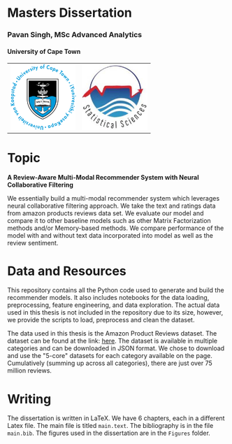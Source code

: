 # Masters Dissertation
### Pavan Singh, MSc Advanced Analytics
#### University of Cape Town

<table>
  <tr>
    <td>
      <img src="/img/uct.png" width="150" height="150">
    </td>
    <td>
      <img src="/img/stats.jpeg" width="150" height="150">
    </td>
</table>

# Topic

**A Review-Aware Multi-Modal Recommender System with Neural Collaborative Filtering**

We essentially build a multi-modal recommender system which leverages neural collaborative filtering approach. We take the text and ratings data from amazon products reviews data set.  We evaluate our model and compare it to other baseline models such as other Matrix Factorization methods and/or Memory-based methods. We compare performance of the model with and without text data incorporated into model as well as the review sentiment. 


# Data and Resources

This repository contains all the Python code used to generate and build the recommender models. It also includes notebooks for the data loading, preprocessing, feature engineering, and data exploration. The actual data used in this thesis is not included in the repository due to its size, however, we provide the scripts to load, preprocess and clean the dataset. 

The data used in this thesis is the Amazon Product Reviews dataset. The dataset can be found at the link: [here](https://cseweb.ucsd.edu/~jmcauley/datasets/amazon_v2/). The dataset is available in multiple categories and can be downloaded in JSON format. We chose to download and use the "5-core" datasets for each category available on the page. Cumulatively (summing up across all categories), there are just over 75 million reviews. 



# Writing

The dissertation is written in LaTeX. We have 6 chapters, each in a different Latex file. The main file is titled `main.text`. The bibliography is in the file `main.bib`. The figures used in the dissertation are in the `Figures` folder.